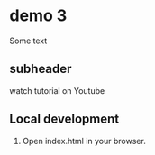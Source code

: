 # demo 3

Some text

## subheader

watch tutorial on Youtube 

## Local development

1. Open index.html in your browser.

